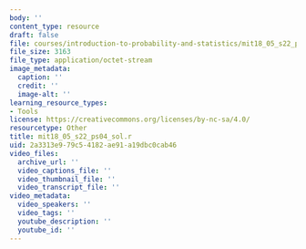 ```yaml
---
body: ''
content_type: resource
draft: false
file: courses/introduction-to-probability-and-statistics/mit18_05_s22_ps04_sol.r
file_size: 3163
file_type: application/octet-stream
image_metadata:
  caption: ''
  credit: ''
  image-alt: ''
learning_resource_types:
- Tools
license: https://creativecommons.org/licenses/by-nc-sa/4.0/
resourcetype: Other
title: mit18_05_s22_ps04_sol.r
uid: 2a3313e9-79c5-4182-ae91-a19dbc0cab46
video_files:
  archive_url: ''
  video_captions_file: ''
  video_thumbnail_file: ''
  video_transcript_file: ''
video_metadata:
  video_speakers: ''
  video_tags: ''
  youtube_description: ''
  youtube_id: ''
---
```

